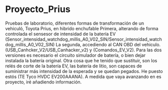 # Proyecto_Prius
Pruebas de laboratorio, diferentes formas de transformación de un vehiculó, Toyota Prius, en hibrido enchufable
Primera, alterando de forma controlada el sensesor de intensidad de la batería EV (Sensor_intensidad_watchdog_millis_A0_V02_SIN/Sensor_intensidad_watchdog_millis_A0_V02_SIN)
La segunda, accediendo al CAN OBD del vehiculo. (USB_Canhcker_V2/USB_Canhacker_v2) y (Comandos_EV_V2).
Para las dos versiones es necesario el circuito simulador de batería, o bien dejar instalada la batería original.
Otra cosa que he tenido que sustituir, son los relés de corte de la batería EV, las batería de litio, son capaces de suministrar más intensidad de la esperada y se quedan pegados. He puesto estós (TE Tyco HVDC EV200AAANA).
A medida que vaya avanzando en es proyecto, iré añadiendo información.

